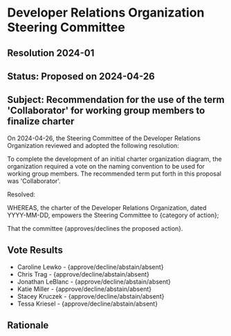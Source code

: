 # Developer Relations Organization Steering Committee

## Resolution 2024-01

## Status: Proposed on 2024-04-26

## Subject: Recommendation for the use of the term 'Collaborator' for working group members to finalize charter

On 2024-04-26, the Steering Committee of the Developer Relations Organization reviewed and adopted the
following resolution:

To complete the development of an initial charter organization diagram, the organization required a vote on the
naming convention to be used for working group members. The recommended term put forth in this proposal was
'Collaborator'.

Resolved:

WHEREAS, the charter of the Developer Relations Organization, dated YYYY-MM-DD, empowers the Steering
Committee to {category of action};

That the committee {approves/declines the proposed action}.

## Vote Results

- Caroline Lewko - {approve/decline/abstain/absent}
- Chris Trag - {approve/decline/abstain/absent}
- Jonathan LeBlanc - {approve/decline/abstain/absent}
- Katie Miller - {approve/decline/abstain/absent}
- Stacey Kruczek - {approve/decline/abstain/absent}
- Tessa Kriesel - {approve/decline/abstain/absent}

## Rationale
